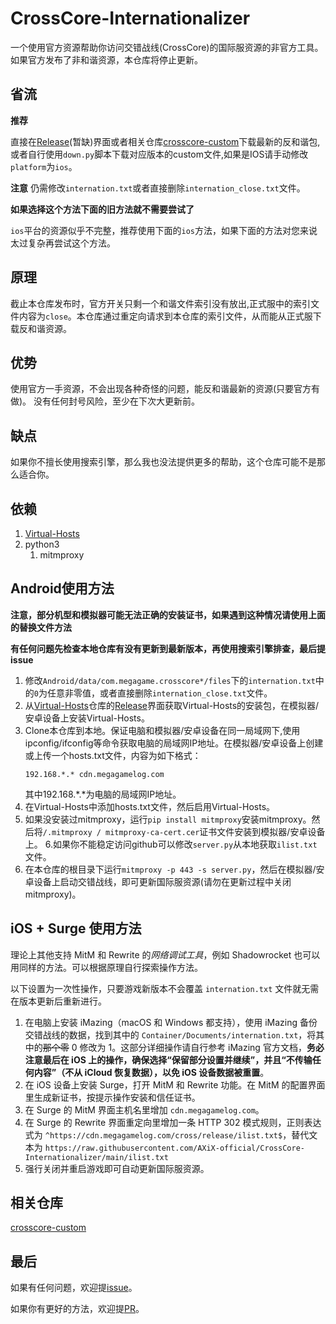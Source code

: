 # CrossCore-Internationalizer

一个使用官方资源帮助你访问交错战线(CrossCore)的国际服资源的非官方工具。
如果官方发布了非和谐资源，本仓库将停止更新。

## 省流

**推荐**

直接在[Release]()(暂缺)界面或者相关仓库[crosscore-custom](https://github.com/wu-vincent/crosscore-custom)下载最新的反和谐包,或者自行使用`down.py`脚本下载对应版本的custom文件,如果是IOS请手动修改`platform`为`ios`。

**注意** 仍需修改`internation.txt`或者直接删除`internation_close.txt`文件。

**如果选择这个方法下面的旧方法就不需要尝试了**

`ios`平台的资源似乎不完整，推荐使用下面的`ios`方法，如果下面的方法对您来说太过复杂再尝试这个方法。


## 原理

截止本仓库发布时，官方开关只剩一个和谐文件索引没有放出,正式服中的索引文件内容为`close`。本仓库通过重定向请求到本仓库的索引文件，从而能从正式服下载反和谐资源。

## 优势

使用官方一手资源，不会出现各种奇怪的问题，能反和谐最新的资源(只要官方有做)。
没有任何封号风险，至少在下次大更新前。

## 缺点

如果你不擅长使用搜索引擎，那么我也没法提供更多的帮助，这个仓库可能不是那么适合你。

## 依赖

1. [Virtual-Hosts](https://github.com/x-falcon/Virtual-Hosts)
2. python3
   1. mitmproxy

## Android使用方法

**注意，部分机型和模拟器可能无法正确的安装证书，如果遇到这种情况请使用上面的替换文件方法**

**有任何问题先检查本地仓库有没有更新到最新版本，再使用搜索引擎排查，最后提issue**

1. 修改`Android/data/com.megagame.crosscore*/files`下的`internation.txt`中的`0`为任意非零值，或者直接删除`internation_close.txt`文件。
2. 从[Virtual-Hosts](https://github.com/x-falcon/Virtual-Hosts)仓库的[Release](https://github.com/x-falcon/Virtual-Hosts/releases)界面获取Virtual-Hosts的安装包，在模拟器/安卓设备上安装Virtual-Hosts。
3. Clone本仓库到本地。保证电脑和模拟器/安卓设备在同一局域网下,使用ipconfig/ifconfig等命令获取电脑的局域网IP地址。在模拟器/安卓设备上创建或上传一个hosts.txt文件，内容为如下格式：
   ```
   192.168.*.* cdn.megagamelog.com
   ```
   其中192.168.*.*为电脑的局域网IP地址。
4. 在Virtual-Hosts中添加hosts.txt文件，然后启用Virtual-Hosts。
5. 如果没安装过mitmproxy，运行`pip install mitmproxy`安装mitmproxy。然后将`/.mitmproxy / mitmproxy-ca-cert.cer`证书文件安装到模拟器/安卓设备上。
6.如果你不能稳定访问github可以修改`server.py`从本地获取`ilist.txt`文件。
7. 在本仓库的根目录下运行`mitmproxy -p 443 -s server.py`，然后在模拟器/安卓设备上启动交错战线，即可更新国际服资源(请勿在更新过程中关闭mitmproxy)。

## iOS + Surge 使用方法

理论上其他支持 MitM 和 Rewrite 的*网络调试工具*，例如 Shadowrocket 也可以用同样的方法。可以根据原理自行探索操作方法。

以下设置为一次性操作，只要游戏新版本不会覆盖 `internation.txt` 文件就无需在版本更新后重新进行。

1. 在电脑上安装 iMazing（macOS 和 Windows 都支持），使用 iMazing 备份交错战线的数据，找到其中的 `Container/Documents/internation.txt`，将其中的~~那个零~~ 0 修改为 1。这部分详细操作请自行参考 iMazing 官方文档，**务必注意最后在 iOS 上的操作，确保选择“保留部分设置并继续”，并且“不传输任何内容”（不从 iCloud 恢复数据），以免 iOS 设备数据被重置**。
2. 在 iOS 设备上安装 Surge，打开 MitM 和 Rewrite 功能。在 MitM 的配置界面里生成新证书，按提示操作安装和信任证书。
3. 在 Surge 的 MitM 界面主机名里增加 `cdn.megagamelog.com`。
4. 在 Surge 的 Rewrite 界面重定向里增加一条 HTTP 302 模式规则，正则表达式为 `^https://cdn.megagamelog.com/cross/release/ilist.txt$`，替代文本为 `https://raw.githubusercontent.com/AXiX-official/CrossCore-Internationalizer/main/ilist.txt`
5. 强行关闭并重启游戏即可自动更新国际服资源。

## 相关仓库

[crosscore-custom](https://github.com/wu-vincent/crosscore-custom)

## 最后

如果有任何问题，欢迎提[issue](https://github.com/AXiX-official/CrossCore-Internationalizer/issues)。

如果你有更好的方法，欢迎提[PR](https://github.com/AXiX-official/CrossCore-Internationalizer/pulls)。
